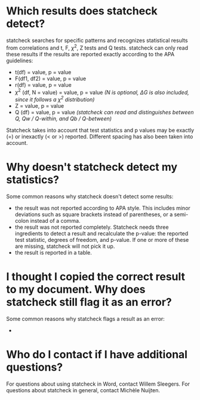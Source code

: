 # Which results does statcheck detect?
statcheck searches for specific patterns and recognizes statistical results from correlations and t, F, $\chi^2$, Z tests and Q tests. statcheck can only read these results if the results are reported exactly according to the APA guidelines:

* t(df) = value, p = value
* F(df1, df2) = value, p = value
* r(df) = value, p = value
* $\chi^2$ (df, N = value) = value, p = value *(N is optional, $\Delta$G is also included, since it follows a $\chi^2$ distribution)*
* Z = value, p = value 
* Q (df) = value, p = value *(statcheck can read and distinguishes between Q, Qw / Q-within, and Qb / Q-between)*

Statcheck takes into account that test statistics and p values may be exactly (=) or inexactly (< or >) reported. Different spacing has also been taken into account.

# Why doesn't statcheck detect my statistics?
Some common reasons why statcheck doesn't detect some results:

- the result was not reported according to APA style. This includes minor deviations such as square brackets instead of parentheses, or a semi-colon instead of a comma.
- the result was not reported completely. Statcheck needs three ingredients to detect a result and recalculate the p-value: the reported test statistic, degrees of freedom, and p-value. If one or more of these are missing, statcheck will not pick it up.
- the result is reported in a table. 

# I thought I copied the correct result to my document. Why does statcheck still flag it as an error?
Some common reasons why statcheck flags a result as an error:

- 

# Who do I contact if I have additional questions?
For questions about using statcheck in Word, contact Willem Sleegers.
For questions about statcheck in general, contact Michèle Nuijten.